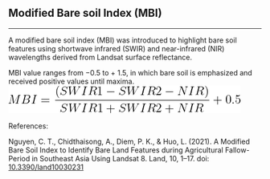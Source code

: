 ## Modified Bare soil Index (MBI)
<hr>

A modified bare soil index (MBI) was introduced to highlight bare soil features using shortwave infrared (SWIR) and near-infrared (NIR) wavelengths derived from Landsat surface reflectance.

MBI value ranges from −0.5 to + 1.5, in which bare soil is emphasized and received positive values until maxima.
<br>
<img src="/file/equation.gif"/>


References:

Nguyen, C. T., Chidthaisong, A., Diem, P. K., & Huo, L. (2021). A Modified Bare Soil Index to Identify Bare Land Features during Agricultural Fallow-Period in Southeast Asia Using Landsat 8. Land, 10, 1–17. doi: <a href="https://www.mdpi.com/2073-445X/10/3/231">10.3390/land10030231</a>
